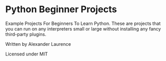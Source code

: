 # Python Beginner Projects
Example Projects For Beginners To Learn Python. These are projects that you can run on any interpreters small or large without installing any fancy third-party plugins.

Written by Alexander Laurence

Licensed under MIT
